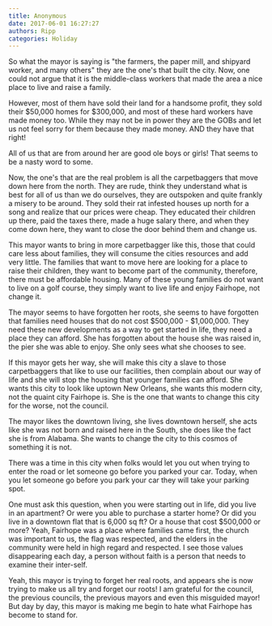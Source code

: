```yaml
---
title: Anonymous
date: 2017-06-01 16:27:27
authors: Ripp
categories: Holiday
---
```


 So what the mayor is saying is "the farmers, the paper mill, and shipyard worker, and many others" they are the one's that built the city. Now, one could not argue that it is the middle-class workers that made the area a nice place to live and raise a family.  

However, most of them have sold their land for a handsome profit, they sold their $50,000 homes for $300,000, and most of these hard workers have made money too. While they may not be in power they are the GOBs and let us not feel sorry for them because they made money. AND they have that right!

All of us that are from around her are good ole boys or girls! That seems to be a nasty word to some.

Now, the one's that are the real problem is all the carpetbaggers that move down here from the north. They are rude, think they understand what is best for all of us than we do ourselves, they are outspoken and quite frankly a misery to be around. They sold their rat infested houses up north for a song and realize that our prices were cheap. They educated their children up there, paid the taxes there, made a huge salary there, and when they come down here, they want to close the door behind them and change us.

This mayor wants to bring in more carpetbagger like this, those that could care less about families, they will consume the cities resources and add very little. The families that want to move here are looking for a place to raise their children, they want to become part of the community, therefore, there must be affordable housing. Many of these young families do not want to live on a golf course, they simply want to live life and enjoy Fairhope, not change it. 

The mayor seems to have forgotten her roots, she seems to have forgotten that families need houses that do not cost $500,000 - $1,000,000. They need these new developments as a way to get started in life, they need a place they can afford. She has forgotten about the house she was raised in, the pier she was able to enjoy. She only sees what she chooses to see. 

If this mayor gets her way, she will make this city a slave to those carpetbaggers that like to use our facilities, then complain about our way of life and she will stop the housing that younger families can afford. She wants this city to look like uptown New Orleans, she wants this modern city, not the quaint city Fairhope is. She is the one that wants to change this city for the worse, not the council. 

The mayor likes the downtown living, she lives downtown herself, she acts like she was not born and raised here in the South, she does like the fact she is from Alabama. She wants to change the city to this cosmos of something it is not.

There was a time in this city when folks would let you out when trying to enter the road or let someone go before you parked your car. Today, when you let someone go before you park your car they will take your parking spot. 

One must ask this question, when you were starting out in life, did you live in an apartment? Or were you able to purchase a starter home? Or did you live in a downtown flat that is 6,000 sq ft? Or a house that cost $500,000 or more? Yeah, Fairhope was a place where families came first, the church was important to us, the flag was respected, and the elders in the community were held in high regard and respected. I see those values disappearing each day, a person without faith is a person that needs to examine their inter-self. 

Yeah, this mayor is trying to forget her real roots, and appears she is now trying to make us all try and forget our roots! I am grateful for the council, the previous councils, the previous mayors and even this misguided mayor! But day by day, this mayor is making me begin to hate what Fairhope has become to stand for.